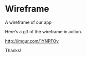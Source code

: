 # Wireframe
A wireframe of our app

Here's a gif of the wireframe in action. 

http://imgur.com/1YNPFOy

Thanks!
